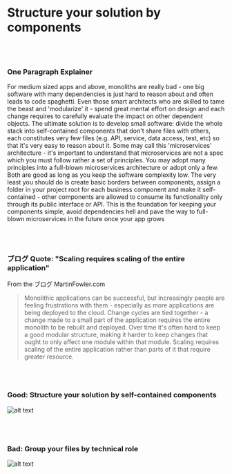 # Structure your solution by components

<br/><br/>

### One Paragraph Explainer

For medium sized apps and above, monoliths are really bad - one big software with many dependencies is just hard to reason about and often leads to code spaghetti. Even those smart architects who are skilled to tame the beast and 'modularize' it - spend great mental effort on design and each change requires to carefully evaluate the impact on other dependent objects. The ultimate solution is to develop small software: divide the whole stack into self-contained components that don't share files with others, each constitutes very few files (e.g. API, service, data access, test, etc) so that it's very easy to reason about it. Some may call this 'microservices' architecture - it's important to understand that microservices are not a spec which you must follow rather a set of principles. You may adopt many principles into a full-blown microservices architecture or adopt only a few. Both are good as long as you keep the software complexity low. The very least you should do is create basic borders between components, assign a folder in your project root for each business component and make it self-contained - other components are allowed to consume its functionality only through its public interface or API. This is the foundation for keeping your components simple, avoid dependencies hell and pave the way to full-blown microservices in the future once your app grows

<br/><br/>

### ブログ Quote: "Scaling requires scaling of the entire application"

 From the ブログ MartinFowler.com

 > Monolithic applications can be successful, but increasingly people are feeling frustrations with them - especially as more applications are being deployed to the cloud. Change cycles are tied together - a change made to a small part of the application requires the entire monolith to be rebuilt and deployed. Over time it's often hard to keep a good modular structure, making it harder to keep changes that ought to only affect one module within that module. Scaling requires scaling of the entire application rather than parts of it that require greater resource.

 <br/><br/>

### Good: Structure your solution by self-contained components

![alt text](https://github.com/goldbergyoni/nodebestpractices/blob/master/assets/images/structurebycomponents.PNG "Structuring solution by components")

 <br/><br/>

### Bad: Group your files by technical role

![alt text](https://github.com/goldbergyoni/nodebestpractices/blob/master/assets/images/structurebyroles.PNG "Structuring solution by technical roles")
